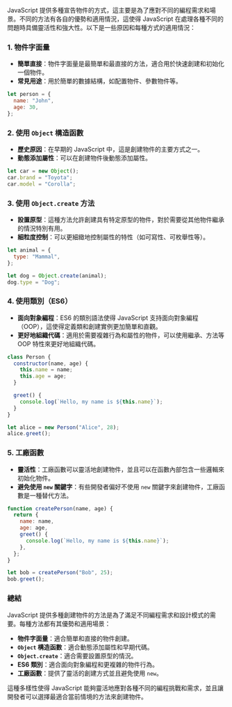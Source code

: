 JavaScript 提供多種宣告物件的方式，這主要是為了應對不同的編程需求和場景。不同的方法有各自的優勢和適用情況，這使得 JavaScript 在處理各種不同的問題時具備靈活性和強大性。以下是一些原因和每種方式的適用情況：

### 1. 物件字面量

- **簡單直接**：物件字面量是最簡單和最直接的方法，適合用於快速創建和初始化一個物件。
- **常見用途**：用於簡單的數據結構，如配置物件、參數物件等。

```javascript
let person = {
  name: "John",
  age: 30,
};
```

### 2. 使用 `Object` 構造函數

- **歷史原因**：在早期的 JavaScript 中，這是創建物件的主要方式之一。
- **動態添加屬性**：可以在創建物件後動態添加屬性。

```javascript
let car = new Object();
car.brand = "Toyota";
car.model = "Corolla";
```

### 3. 使用 `Object.create` 方法

- **設置原型**：這種方法允許創建具有特定原型的物件，對於需要從其他物件繼承的情況特別有用。
- **細粒度控制**：可以更細緻地控制屬性的特性（如可寫性、可枚舉性等）。

```javascript
let animal = {
  type: "Mammal",
};

let dog = Object.create(animal);
dog.type = "Dog";
```

### 4. 使用類別（ES6）

- **面向對象編程**：ES6 的類別語法使得 JavaScript 支持面向對象編程（OOP），這使得定義類和創建實例更加簡單和直觀。
- **更好地組織代碼**：適用於需要複雜行為和屬性的物件，可以使用繼承、方法等 OOP 特性來更好地組織代碼。

```javascript
class Person {
  constructor(name, age) {
    this.name = name;
    this.age = age;
  }

  greet() {
    console.log(`Hello, my name is ${this.name}`);
  }
}

let alice = new Person("Alice", 28);
alice.greet();
```

### 5. 工廠函數

- **靈活性**：工廠函數可以靈活地創建物件，並且可以在函數內部包含一些邏輯來初始化物件。
- **避免使用 `new` 關鍵字**：有些開發者偏好不使用 `new` 關鍵字來創建物件，工廠函數是一種替代方法。

```javascript
function createPerson(name, age) {
  return {
    name: name,
    age: age,
    greet() {
      console.log(`Hello, my name is ${this.name}`);
    },
  };
}

let bob = createPerson("Bob", 25);
bob.greet();
```

### 總結

JavaScript 提供多種創建物件的方法是為了滿足不同編程需求和設計模式的需要。每種方法都有其優勢和適用場景：

- **物件字面量**：適合簡單和直接的物件創建。
- **`Object` 構造函數**：適合動態添加屬性和早期代碼。
- **`Object.create`**：適合需要設置原型的情況。
- **ES6 類別**：適合面向對象編程和更複雜的物件行為。
- **工廠函數**：提供了靈活的創建方式並且避免使用 `new`。

這種多樣性使得 JavaScript 能夠靈活地應對各種不同的編程挑戰和需求，並且讓開發者可以選擇最適合當前情境的方法來創建物件。
